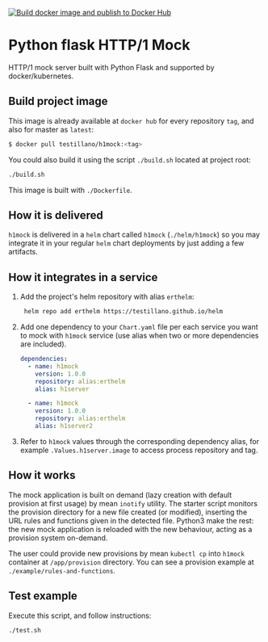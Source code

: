 [![Build docker image and publish to Docker Hub](https://github.com/testillano/h1mock/actions/workflows/docker-publish.yml/badge.svg)](https://github.com/testillano/h1mock/actions/workflows/docker-publish.yml)

# Python flask HTTP/1 Mock

HTTP/1 mock server built with Python Flask and supported by docker/kubernetes.

## Build project image

This image is already available at `docker hub` for every repository `tag`, and also for master as `latest`:

```bash
$ docker pull testillano/h1mock:<tag>
```

You could also build it using the script `./build.sh` located at project root:

```bash
./build.sh
```

This image is built with `./Dockerfile`.

## How it is delivered

`h1mock` is delivered in a `helm` chart called `h1mock` (`./helm/h1mock`) so you may integrate it in your regular `helm` chart deployments by just adding a few artifacts.

## How it integrates in a service

1. Add the project's helm repository with alias `erthelm`:

   ```bash
    helm repo add erthelm https://testillano.github.io/helm
   ```

2. Add one dependency to your `Chart.yaml` file per each service you want to mock with `h1mock` service (use alias when two or more dependencies are included).

   ```yaml
   dependencies:
     - name: h1mock
       version: 1.0.0
       repository: alias:erthelm
       alias: h1server

     - name: h1mock
       version: 1.0.0
       repository: alias:erthelm
       alias: h1server2
   ```

3. Refer to `h1mock` values through the corresponding dependency alias, for example `.Values.h1server.image` to access process repository and tag.

## How it works

The mock application is built on demand (lazy creation with default provision at first usage) by mean `inotify` utility.
The starter script monitors the provision directory for a new file created (or modified), inserting the URL rules and functions given in the detected file.
Python3 make the rest: the new mock application is reloaded with the new behaviour, acting as a provision system on-demand.

The user could provide new provisions by mean `kubectl cp` into `h1mock` container at `/app/provision` directory.
You can see a provision example at `./example/rules-and-functions`.

## Test example

Execute this script, and follow instructions:

```bash
./test.sh
```
